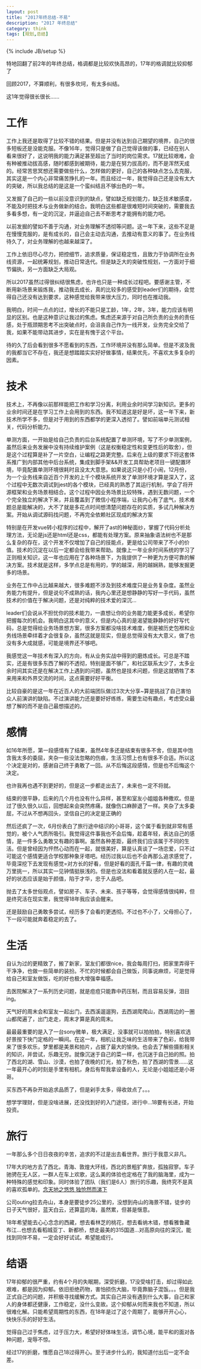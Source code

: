 ```yaml
---
layout: post
title: "2017年终总结-不易"
description: "2017 年终总结"
category: think
tags: [规划,总结]
---
```

{% include JB/setup %}

特地回翻了前2年的年终总结，格调都是比较欢快高昂的，17年的格调就比较抑郁了

回顾2017，不算顺利，有很多坎坷，有太多纠结。

这1年觉得很长很长......

# 工作

工作上我还是取得了比较不错的结果。但是并没有达到自己期望的境界，自己的很多短板还是没能克服。不像16年，觉得只是做了自己觉得该做的事，已经在别人看来很好了，这说明我的能力满足甚至超出了当时的岗位需求。17就比较艰难，会有种被推动拔高感，随时都感到被期待，能力是在努力拔高的，而不是浑然天成的。经常苦思冥想还需要做些什么，怎样做的更好，自己的各种缺点怎么去克服，其实这是一个内心非常痛苦挣扎的一年。而且经过一年，我觉得自己还是没有太大的突破，所以我总结的是这是一个蛮纠结且不够出色的一年。

又发掘了自己的一些以前没意识到的缺点，譬如缺乏规划能力，缺乏技术敏感度，不能及时把技术与业务做新的结合。我明白这些都是很难短时间突破的，需要我去多看多想，有一定的沉淀，并逼迫自己去不断思考才能拥有的能力吧。

以前发掘的譬如不善于沟通，对业务理解不透彻等问题。这一年下来，这些不足是在慢慢克服的，是有成长的，自己会主动去沟通，去推动有意义的事了。在业务线待久了，对业务理解的也越来越深了。

工作上依旧尽心尽力，把控细节，追求质量，保证稳定性，且致力于协调所在业务线资源，一起统筹规划，推动日常迭代。但是缺乏大的突破性规划，一方面对于细节偏执，另一方面缺乏大局观。

所以2017虽然过得很纠结很焦虑，也许也只是一种成长过程吧。要感谢主管，不断用新场景来锻炼我，推动我去成长，真的比较多的感受到leader们的期待，会觉得自己还没有达到要求，这种感觉给我带来很大压力，同时也在推动我。

我明白，时间一点点的过，增长的不能只是工龄，1年，2年，3年，能力应该有明显的区别。也是这种意识让我过的焦虑。焦虑还来源于对自己所负责的业务的责任感，处于瓶颈期思考不出突破点时，会沮丧自己作为一线开发，业务完全交给了我，如果不能带动其进步，实在是有愧于这个平台。

待的久了后会看到很多不愿看到的东西，工作环境并没有那么简单。但是不波及我的我都当它不存在，我还是想踏踏实实好好做事情，结果优先，不喜欢太多复杂的因素。

# 技术

技术上，不再像以前那样能把工作和学习分离，利用业余时间学习新知识。更多的业余时间还是在学习工作上会用到的东西。我不知道这是好是坏，这一年下来，新技术所学不多，但是对于用到的东西都学的更深入透彻了。譬如前端单元测试相关，代码分析能力。

单测方面，一开始是给自己负责的后台系统配置了单测环境，写了不少单测案例，虽然后来业务发展中没有持续维护案例（这是权衡稳定性和变更性后的取舍），但是这个过程算是补了一片空白，让编程之路更完整。后来在上级的要求下将这套体系推广到内部其他中后台系统，集成到脚手架&&开发工具帮助老项目一键配置环境，毕竟配置单测环境很耗时且没太大意思。如果说这只是小打小闹，12月份，为一个业务线来自近百个开发的上千个模块系统开发了单测环境才算是深入了，这个过程中无数次调试到jest的各个模块，已经真的熟悉了其运行机制，学会了将开源框架和业务场景相结合。这个过程中因业务场景比较特殊，遇到无数问题，一个个完全独立的解决下来，并且覆盖到了微信小程序端，让我内心有了底气，技术难题总是能解决的，大不了就是多花点时间想清楚问题存在的实质，多试几种解决方案。开始从调试源码找问题，不再完全依赖社区现成的解决方案

特别是在开发vue转小程序的过程中，解开了ast的神秘面纱，掌握了代码分析处理方法，无论是js还是html还是css，都能有处理方案。原来抽象语法树也不是那么复杂的存在，这个开发不仅增加了自己的技能点，更是给公司带来了不小的价值。技术的沉淀在以后一定都会给我带来帮助。就像上一年业余时间系统的学习了正则相关知识，这一年也应用在了各种场景下，为我提供了一种更为方便可靠的解决方案。技术就是这样，多学点总是有用的，学的越深，用的越娴熟，能够发掘更多的场景。

业务在工作中占比越来越大，很多难题不涉及到技术难度只是业务复杂度。虽然业务能力有提升，但是说句不成熟的话，我内心里还是想静静的写好一手代码，虽然技术的价值在于解决问题，还是对纯粹的技术爱的深沉...

leader们会说从不担忧你的技术能力，一直想让你的业务能力能更多成长，希望你把握每次的机会。我明白这其中的意义，但是内心真的是渴望能静静的好好写代码，总是觉得给业务场景想方案，很多方案都没啥技术难度，倒是被历史包袱和业务线场景牵绊着才会很复杂，虽然这就是现实，但是总觉得没有太大意义，做了也没有多大成就感，可能是境界还不够吧。

我感觉这一年技术有深入的方向，有从业务实战中得到的磨炼成长。可总是不踏实，还是有很多东西了解的不透彻，特别是面不够广，和社区联系太少了，太多业余时间其实还是在解决工作上遇到的问题，虽然也是技术问题，但是这就牺牲了本来用来和外界交流的时间，这点需要好好平衡。

比较自豪的是这一年在近百人的大前端团队做过3次大分享~算是挑战了自己害怕众人前演讲的缺陷。不过演讲能力还是要好好练练，需要生动有趣点，考虑受众最想了解的而不是自己最想描述的。

# 感情

如16年所愿，第一段感情有了结果，虽然4年多还是结束有很多不舍，但是其中饱含我太多的委屈，夹杂一些没法忽略的伤痕，生活习惯上也有很多不合适。所以这个决定是对的，感谢自己终于勇敢了一回。从不后悔这段感情，但是也不后悔这个决定。

也许我再也遇不到更好的，但是这一步都走出去了，未来也一定不将就。

结束的很平静，后来的几个月也没有什么异样，甚至和室友小姐姐各种撒欢。但是过了很久很久以后，回想起来会突然疼痛，就像伤口麻醉退了一样。夹杂了太多委屈，不过从不想再回头，坚信自己的决定是正确的

然后还疯了一次，6月份表白了旅行途中结识的小哥哥，这个属于看到就非常有感觉的，被个人气质所吸引。我觉得这件事我也不会后悔，趁着年轻，表达自己的感情，是一件多么勇敢又有趣的事啊。虽然各种差距，最终我们应该属于不同的生活。但是曾经因为怦然心动而在一起，就很美好，算是认真谈了一场恋爱，只不过可能这个感情更适合学校那种象牙塔吧。经历过我以后也不会再那么追求感觉了，毕竟深挖下去发现有感觉=对方长的好看，但是好看的面孔千篇一律，有趣的灵魂万里挑一，所以其实一见钟情挺肤浅的。但是也没法和看着就反感的人在一起，最好的状态应该是始于颜值，陷于才华，忠于人品吧。

抛去了太多世俗观点，譬如房子、车子、未来、孩子等等，会觉得感情很纯粹，但是终究活在现实里，我觉得18年我应该会醒来。

还是鼓励自己勇敢多尝试，经历多了会看的更透彻。不过也不小了，父母担心了，下一段可能就奔着稳定的去了。

# 生活

自认为过的更精致了，搬了新家，室友们都很nice，我会每周打扫，把家里弄得干干净净，也做一些简单的装扮。不忙的时候都会自己做饭，同事说麻烦，可是觉得给自己和室友做饭，吃的好也极大增强幸福感。

去医院解决了一系列历史问题，就是痘痘只能靠中药压制，而且容易反弹，泪目ing。

天气好的周末会和室友一起出门，去西溪遛遛狗，去西湖爬爬山，西湖周边的一圈山都爬遍了，出门走走，周末才算是真的周末。

最最最重要的是入了一台sony微单，极大满足，没事就可以拍拍拍，特别喜欢选好景按下快门定格的一瞬间。在这一年，相机让我乏味的生活带来了色彩，给我带来了很多欢乐，梦里都是美景和拍片，占据了最大的愉快。也会去了解些摄影相关的知识，并尝试，乐趣无穷。就像沉迷于自己的菜一样，也沉迷于自己拍的照。拍了西北的湖、雪山、沙漠，也拍了夜晚的灯光，拍了秋色，拍了西湖的雪景......这一年最开心的时刻是手里有相机，身后有帮我拿设备的人，无论是小姐姐还是小哥哥。

买东西不再杂开始追求品质了，但是剁手太多，得收敛点了。。。

想学学理财，但是没啥进展，还没找到好的入门途径，进行中...18要有长进，开始投资。

# 旅行

一年那么多个日日夜夜的辛苦，追求的不过是出去看世界。旅行于我意义非凡。

17年大的地方去了西北，青海、敦煌大环线，西北的景粗犷奔放，孤独寂寥。车子驰骋在无人区，一群人在车上欢歌，这么美的体验也定格在了我的脑海里，成为一种特殊的感觉和印象。同时体验了团队（我们是6人）旅行的乐趣，我终究不是真的喜欢孤单的。[念天地之悠悠 独怆然而涕下](http://www.mafengwo.cn/i/7710209.html)

公司outing拉去舟山，本身是要徒步25公里的，没想到舟山的海景不错，徒步的日子天气很好，蓝天白云，还算蓝的海，虽然累，但甚是惬意。

18年希望能去心心念念的西藏，想去看林芝的桃花，想去看纳木错，想看雅鲁藏布江...也想去看稻城亚丁、新都桥，想走最美的315国道...对高原向往的深沉，能找到同伴不易，一定会好好试试。希望能成行。

# 结语

17年抑郁的很严重，约有4个月的失眠期，深受折磨，17没受啥打击，却过得如此艰难，都是因为抑郁。依旧拒绝药物，害怕损伤大脑，毕竟靠脑子混饭。。。但是我正式自己的问题，并积极寻找缓解方式。其实自己并没有遇到什么大事，自己和家人的身体都还健康，工作稳定，没什么变故。这个抑郁从何而来我也不知道，所以很难化解。只能希望周期性的东西，在18年是过了这个周期了，能够开开心心，快快乐乐的好好生活。

觉得自己过于焦虑，过于压力大，希望好好体味生活，调节心境，能平和的面对各种问题，宠辱不惊。

经过17的折磨，惟愿自己18过得开心。至于进步什么的，我知道付出后一定不会差。
